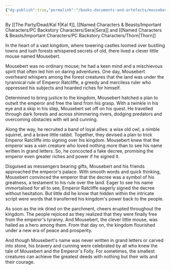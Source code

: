 ```yaml
---
{"dg-publish":true,"permalink":"/books-documents-and-artefacts/mousebert-and-the-emperor-s-folly/","updated":"2025-03-01T21:15:11.931+00:00"}
---
```


By [[The Party/Dead/Kal ‡\|Kal ‡]], [[Named Characters & Beasts/Important Characters/PC Backstory Characters/Sera\|Sera]] and [[Named Characters & Beasts/Important Characters/PC Backstory Characters/Thorn\|Thorn]]

In the heart of a vast kingdom, where towering castles loomed over bustling towns and lush forests whispered secrets of old, there lived a clever little mouse named Mousebert. 

Mousebert was no ordinary mouse; he had a keen mind and a mischievous spirit that often led him on daring adventures. One day, Mousebert overheard whispers among the forest creatures that the land was under the tyrannical rule of Emperor Ratcliffe, a greedy and merciless ruler who oppressed his subjects and hoarded riches for himself.

Determined to bring justice to the kingdom, Mousebert hatched a plan to outwit the emperor and free the land from his grasp. With a twinkle in his eye and a skip in his step, Mousebert set off on his quest. He travelled through dark forests and across shimmering rivers, dodging predators and overcoming obstacles with wit and cunning. 

Along the way, he recruited a band of loyal allies: a wise old owl, a nimble squirrel, and a brave little rabbit. Together, they devised a plan to trick Emperor Ratcliffe into signing over his kingdom. Mousebert knew that the emperor was a vain creature who loved nothing more than to see his name written in grand letters. So, he concocted a fake decree, promising the emperor even greater riches and power if he signed it. 

Disguised as messengers bearing gifts, Mousebert and his friends approached the emperor's palace. With smooth words and quick thinking, Mousebert convinced the emperor that the decree was a symbol of his greatness, a testament to his rule over the land. Eager to see his name immortalised for all to see, Emperor Ratcliffe eagerly signed the decree without hesitation. But little did he know that hidden within the intricate script were words that transferred his kingdom's power back to the people. 

As soon as the ink dried on the parchment, cheers erupted throughout the kingdom. The people rejoiced as they realized that they were finally free from the emperor's tyranny. And Mousebert, the clever little mouse, was hailed as a hero among them. From that day on, the kingdom flourished under a new era of peace and prosperity. 

And though Mousebert's name was never written in grand letters or carved into stone, his bravery and cunning were celebrated by all who knew the tale of Mousebert and the Emperor's Folly. For sometimes, the smallest creatures can achieve the greatest deeds with nothing but their wits and their courage.